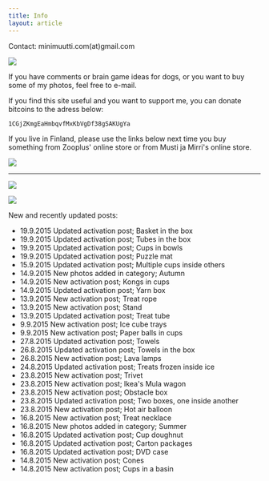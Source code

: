 ```yaml
---
title: Info
layout: article
---
```


Contact: minimuutti.com(at)gmail.com

![](https://lh3.googleusercontent.com/rUi_U-5Iu5bgA0h60ykYVrw8kV3k10DMccmLkt_t2Vs=w245)

If you have comments or brain game ideas for dogs, or you want to buy some of my photos, feel free to e-mail. 

If you find this site useful and you want to support me, you can donate bitcoins to the adress below:

	1CGjZKmgEaHmbqvfMxKbVgDf38gSAKUgYa

If you live in Finland, please use the links below next time you buy something from Zooplus' online store or from Musti ja Mirri's online store.

![](https://lh3.googleusercontent.com/ZbOsFBcX0cv9FlobvH9rtMYUcin9wWVZnYAkwp31lzPbOCrVfDzGtY0Gcoyj2Ad5_Q_SkWyuKGYGJS6QX8o0booxad9SDaM8JLbXsWIzdAXB-xmVQuOTKgYzasYuZVHvnR7UPeL0i0x2tho033aN_WtVUnFJ_0hdkGS4_aYbJEwWeIr_jFx903hQHSkK3MaEUkrFGgda7Y9S1tvUXNhywbR_FlbO2-Fq-lBGjw9ACi3ane3qWXNU_JBQOs4u2Y4oesbLB_zez957YAusteuLBhP4P3M1-fyJhDomAKQFT4PZ1l-GRrzJ9HnxyulJ5B1M3ezuQXthzR1Yg81AFuf3MegAUbMcQ1CVZ13wQVtZ5R4LZTMSrTCUSC2ZL_YNfpn6evLhE9fDK14at7K_-H-ofCAYIlr27OrtX61_cjbd5M1kS6CmUloz2WDYqdTmdEaO5QmhM-WBDq7DNwI3Fbld0ArhIW52DWnMpDEoC3nZbkLLIkjDZ3udnfWJZMefdYDKSkqWmg=w447)

---

[![](https://lh3.googleusercontent.com/MKwfsbFq7uu2wQQcpBMKzbeTWG_X6GHIw91FFzQ2LGw=w447)](http://clk.tradedoubler.com/click?p(210840)a(2526211)g(19927404)url(http://www.zooplus.fi/))

[![](https://lh3.googleusercontent.com/UZD-YzdoKAGryUkQuoqAk57k_KeHYAZov20i14umJcM=w447)](http://clk.tradedoubler.com/click?p(240480)a(2526211)g(21401374)url(https://www.mustijamirri.fi/))

New and recently updated posts:

* 19.9.2015 Updated activation post; Basket in the box
* 19.9.2015 Updated activation post; Tubes in the box
* 19.9.2015 Updated activation post; Cups in bowls
* 19.9.2015 Updated activation post; Puzzle mat
* 15.9.2015 Updated activation post; Multiple cups inside others
* 14.9.2015 New photos added in category; Autumn
* 14.9.2015 New activation post; Kongs in cups
* 14.9.2015 Updated activation post; Yarn box
* 13.9.2015 New activation post; Treat rope
* 13.9.2015 New activation post; Stand
* 13.9.2015 Updated activation post; Treat tube
* 9.9.2015 New activation post; Ice cube trays
* 9.9.2015 New activation post; Paper balls in cups
* 27.8.2015 Updated activation post; Towels
* 26.8.2015 Updated activation post; Towels in the box
* 26.8.2015 New activation post; Lava lamps
* 24.8.2015 Updated activation post; Treats frozen inside ice
* 23.8.2015 New activation post; Trivet
* 23.8.2015 New activation post; Ikea's Mula wagon
* 23.8.2015 New activation post; Obstacle box
* 23.8.2015 Updated activation post; Two boxes, one inside another
* 23.8.2015 New activation post; Hot air balloon
* 16.8.2015 New activation post; Treat necklace
* 16.8.2015 New photos added in category; Summer
* 16.8.2015 Updated activation post; Cup doughnut
* 16.8.2015 Updated activation post; Carton packages
* 16.8.2015 Updated activation post; DVD case
* 14.8.2015 New activation post; Cones
* 14.8.2015 New activation post; Cups in a basin
